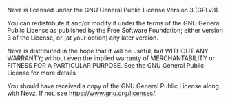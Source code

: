 Nevz is licensed under the GNU General Public License Version 3 (GPLv3).

You can redistribute it and/or modify it under the terms of the GNU General Public License as published by
the Free Software Foundation; either version 3 of the License, or (at your option) any later version.

Nevz is distributed in the hope that it will be useful, but WITHOUT ANY WARRANTY; without even the implied
warranty of MERCHANTABILITY or FITNESS FOR A PARTICULAR PURPOSE. See the GNU General Public License for more details.

You should have received a copy of the GNU General Public License along with Nevz. If not, see
<https://www.gnu.org/licenses/>.
